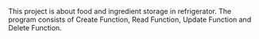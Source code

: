 This project is about food and ingredient storage in refrigerator. The program consists of Create Function, Read Function, Update Function and Delete Function.
